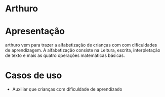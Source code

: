# Arthuro 


# Apresentação
arthuro vem para trazer a alfabetização de crianças com com dificuldades de aprendizagem.
A alfabetização consiste na Leitura, escrita, interpletação de texto e mais as quatro operações matemáticas básicas.

# Casos de uso
- Auxiliar que crianças com dificuldade de aprendizado




